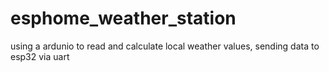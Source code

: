 # esphome_weather_station
using a ardunio to read and calculate local weather values, sending data to esp32 via uart
